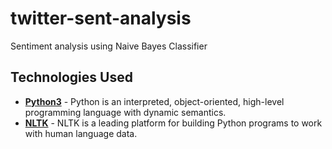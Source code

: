 # twitter-sent-analysis
Sentiment analysis using Naive Bayes Classifier

## Technologies Used
* **[Python3](https://www.python.org/downloads/)** - Python is an interpreted, object-oriented, high-level programming language with dynamic semantics.
* **[NLTK](https://www.nltk.org/)** - NLTK is a leading platform for building Python programs to work with human language data.
